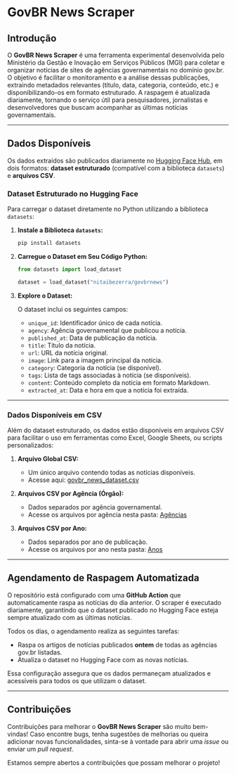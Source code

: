 # GovBR News Scraper

## Introdução

O **GovBR News Scraper** é uma ferramenta experimental desenvolvida pelo Ministério da Gestão e Inovação em Serviços Públicos (MGI) para coletar e organizar notícias de sites de agências governamentais no domínio gov.br. O objetivo é facilitar o monitoramento e a análise dessas publicações, extraindo metadados relevantes (título, data, categoria, conteúdo, etc.) e disponibilizando-os em formato estruturado. A raspagem é atualizada diariamente, tornando o serviço útil para pesquisadores, jornalistas e desenvolvedores que buscam acompanhar as últimas notícias governamentais.

---

## Dados Disponíveis

Os dados extraídos são publicados diariamente no [Hugging Face Hub](https://huggingface.co/datasets/nitaibezerra/govbrnews), em dois formatos: **dataset estruturado** (compatível com a biblioteca `datasets`) e **arquivos CSV**.

### Dataset Estruturado no Hugging Face

Para carregar o dataset diretamente no Python utilizando a biblioteca `datasets`:

1. **Instale a Biblioteca `datasets`:**

   ```bash
   pip install datasets
   ```

2. **Carregue o Dataset em Seu Código Python:**

   ```python
   from datasets import load_dataset

   dataset = load_dataset("nitaibezerra/govbrnews")
   ```

3. **Explore o Dataset:**

   O dataset inclui os seguintes campos:
   - `unique_id`: Identificador único de cada notícia.
   - `agency`: Agência governamental que publicou a notícia.
   - `published_at`: Data de publicação da notícia.
   - `title`: Título da notícia.
   - `url`: URL da notícia original.
   - `image`: Link para a imagem principal da notícia.
   - `category`: Categoria da notícia (se disponível).
   - `tags`: Lista de tags associadas à notícia (se disponíveis).
   - `content`: Conteúdo completo da notícia em formato Markdown.
   - `extracted_at`: Data e hora em que a notícia foi extraída.

---

### Dados Disponíveis em CSV

Além do dataset estruturado, os dados estão disponíveis em arquivos CSV para facilitar o uso em ferramentas como Excel, Google Sheets, ou scripts personalizados:

1. **Arquivo Global CSV:**
   - Um único arquivo contendo todas as notícias disponíveis.
   - Acesse aqui: [govbr_news_dataset.csv](https://huggingface.co/datasets/nitaibezerra/govbrnews/blob/main/govbr_news_dataset.csv)

2. **Arquivos CSV por Agência (Órgão):**
   - Dados separados por agência governamental.
   - Acesse os arquivos por agência nesta pasta: [Agências](https://huggingface.co/datasets/nitaibezerra/govbrnews/tree/main/agencies)

3. **Arquivos CSV por Ano:**
   - Dados separados por ano de publicação.
   - Acesse os arquivos por ano nesta pasta: [Anos](https://huggingface.co/datasets/nitaibezerra/govbrnews/tree/main/years)

---

## Agendamento de Raspagem Automatizada

O repositório está configurado com uma **GitHub Action** que automaticamente raspa as notícias do dia anterior. O scraper é executado diariamente, garantindo que o dataset publicado no Hugging Face esteja sempre atualizado com as últimas notícias.

Todos os dias, o agendamento realiza as seguintes tarefas:

- Raspa os artigos de notícias publicados **ontem** de todas as agências gov.br listadas.
- Atualiza o dataset no Hugging Face com as novas notícias.

Essa configuração assegura que os dados permaneçam atualizados e acessíveis para todos os que utilizam o dataset.

---

## Contribuições

Contribuições para melhorar o **GovBR News Scraper** são muito bem-vindas! Caso encontre bugs, tenha sugestões de melhorias ou queira adicionar novas funcionalidades, sinta-se à vontade para abrir uma *issue* ou enviar um *pull request*.

Estamos sempre abertos a contribuições que possam melhorar o projeto!
